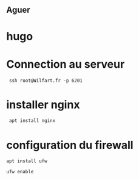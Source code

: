 ## Aguer
# hugo

# Connection au serveur
```
 ssh root@Wilfart.fr -p 6201
```
# installer nginx
```
 apt install nginx
 ```
  # configuration du firewall
  ```
  apt install ufw
  ```
  ```
  ufw enable
  ```